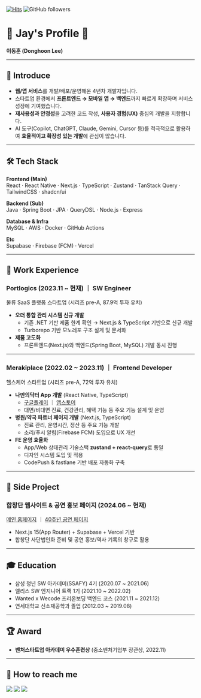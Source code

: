 [![Hits](https://hits.seeyoufarm.com/api/count/incr/badge.svg?url=https%3A%2F%2Fgithub.com%2Fdongjay00&count_bg=%2379C83D&title_bg=%23555555&&icon=github.svg&icon_color=%23E7E7E7&title=hits&edge_flat=false)](https://hits.seeyoufarm.com)
![GitHub followers](https://img.shields.io/github/followers/dongjay00?style=social)

# 📘 Jay's Profile 📘
**이동훈 (Donghoon Lee)**

---

## 👋 Introduce

- **웹/앱 서비스**를 개발/배포/운영해온 4년차 개발자입니다.  
- 스타트업 환경에서 **프론트엔드 → 모바일 앱 → 백엔드**까지 빠르게 확장하며 서비스 성장에 기여했습니다.  
- **재사용성과 안정성**을 고려한 코드 작성, **사용자 경험(UX)** 중심의 개발을 지향합니다.  
- AI 도구(Copilot, ChatGPT, Claude, Gemini, Cursor 등)를 적극적으로 활용하여 **효율적이고 확장성 있는 개발**에 관심이 많습니다.  

---

## 🛠 Tech Stack

**Frontend (Main)**  
React · React Native · Next.js · TypeScript · Zustand · TanStack Query · TailwindCSS · shadcn/ui  

**Backend (Sub)**  
Java · Spring Boot · JPA · QueryDSL · Node.js · Express  

**Database & Infra**  
MySQL · AWS · Docker · GitHub Actions  

**Etc**  
Supabase · Firebase (FCM) · Vercel  

---

## 🍋 Work Experience

### Portlogics (2023.11 ~ 현재) ｜ **SW Engineer**
물류 SaaS 플랫폼 스타트업 (시리즈 pre-A, 87.9억 투자 유치)  

- **오더 통합 관리 시스템 신규 개발**
  - 기존 .NET 기반 제품 한계 확인 → Next.js & TypeScript 기반으로 신규 개발
  - Turborepo 기반 모노레포 구조 설계 및 문서화
- **제품 고도화**
  - 프론트엔드(Next.js)와 백엔드(Spring Boot, MySQL) 개발 동시 진행

---

### Merakiplace (2022.02 ~ 2023.11) ｜ **Frontend Developer**
헬스케어 스타트업 (시리즈 pre-A, 72억 투자 유치)  

- **나만의닥터 App 개발** (React Native, TypeScript)  
  - [구글플레이](https://play.google.com/store/apps/details?id=com.merakiplace.mydoctor) ｜ [앱스토어](https://apps.apple.com/kr/app/나만의닥터/id1584940053)  
  - 대면/비대면 진료, 건강관리, 혜택 기능 등 주요 기능 설계 및 운영
- **병원/약국 파트너 페이지 개발** (Next.js, TypeScript)  
  - 진료 관리, 운영시간, 정산 등 주요 기능 개발
  - 소리/푸시 알림(Firebase FCM) 도입으로 UX 개선
- **FE 운영 효율화**
  - App/Web 상태관리 기술스택 **zustand + react-query**로 통일
  - 디자인 시스템 도입 및 적용
  - CodePush & fastlane 기반 배포 자동화 구축

---

## 📂 Side Project

### 합창단 웹사이트 & 공연 홍보 페이지 (2024.06 ~ 현재)  
[메인 홈페이지](https://yonseigleeclub.org/) ｜ [40주년 공연 페이지](https://yonseigleeclub.org/40y-ann-concert)  

- Next.js 15(App Router) + Supabase + Vercel 기반
- 합창단 사단법인화 준비 및 공연 홍보/역사 기록의 창구로 활용  

---

## 🎓 Education

- 삼성 청년 SW 아카데미(SSAFY) 4기 (2020.07 ~ 2021.06)  
- 엘리스 SW 엔지니어 트랙 1기 (2021.10 ~ 2022.02)  
- Wanted x Wecode 프리온보딩 백엔드 코스 (2021.11 ~ 2021.12)  
- 연세대학교 신소재공학과 졸업 (2012.03 ~ 2019.08)  

---

## 🏆 Award

- **벤처스타트업 아카데미 우수훈련상** (중소벤처기업부 장관상, 2022.11)  

---

## 🍎 How to reach me

<a href="mailto:cjswodlehdgn@gmail.com"><img src="https://img.shields.io/badge/Gmail-d14836?style=flat-square&logo=Gmail&logoColor=white"/></a>
<a href="https://linkedin.com/in/donghoon-lee-49a374219"><img src="https://img.shields.io/badge/Linkedin-0A66C2?style=flat-square&logo=Linkedin&logoColor=white"/></a>
<a href="https://github.com/dongjay00"><img src="https://img.shields.io/badge/GitHub-181717?style=flat-square&logo=github&logoColor=white"/></a>
